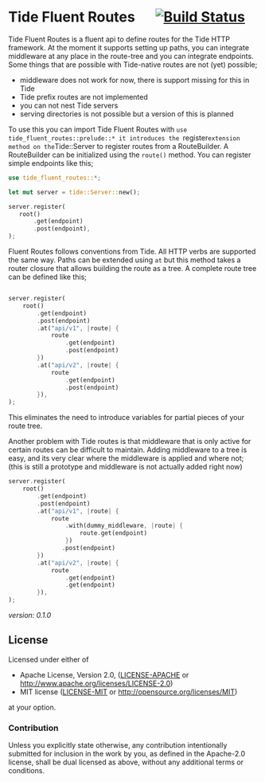 # Tide Fluent Routes &emsp; [![Build Status](https://github.com/mendelt/tide-fluent-routes/workflows/Build/badge.svg)](https://github.com/mendelt/tide-fluent-routes/actions?query=workflow%3ABuild+event%3Apush+branch%3Amaster)

Tide Fluent Routes is a fluent api to define routes for the Tide HTTP framework.
At the moment it supports setting up paths, you can integrate middleware at any place in the
route-tree and you can integrate endpoints.
Some things that are possible with Tide-native routes are not (yet) possible;
- middleware does not work for now, there is support missing for this in Tide
- Tide prefix routes are not implemented
- you can not nest Tide servers
- serving directories is not possible but a version of this is planned

To use this you can import Tide Fluent Routes with `use tide_fluent_routes::prelude::* it
introduces the `register` extension method on the `Tide::Server to register routes from a
RouteBuilder.
A RouteBuilder can be initialized using the `route()` method.
You can register simple endpoints like this;
```rust
use tide_fluent_routes::*;

let mut server = tide::Server::new();

server.register(
   root()
       .get(endpoint)
       .post(endpoint),
);
```
Fluent Routes follows conventions from Tide. All HTTP verbs are supported the same way. Paths
can be extended using `at` but this method takes a router closure that allows building the route
as a tree.
A complete route tree can be defined like this;
```rust

server.register(
    root()
        .get(endpoint)
        .post(endpoint)
        .at("api/v1", |route| {
            route
                .get(endpoint)
                .post(endpoint)
        })
        .at("api/v2", |route| {
            route
                .get(endpoint)
                .post(endpoint)
        }),
);
```
This eliminates the need to introduce variables for partial pieces of your route tree.

Another problem with Tide routes is that middleware that is only active for certain routes can
be difficult to maintain. Adding middleware to a tree is easy, and its very clear where the
middleware is applied and where not; (this is still a prototype and middleware is not actually
added right now)
```rust
server.register(
    root()
        .get(endpoint)
        .post(endpoint)
        .at("api/v1", |route| {
            route
                .with(dummy_middleware, |route| {
                    route.get(endpoint)
                })
               .post(endpoint)
        })
        .at("api/v2", |route| {
            route
                .get(endpoint)
                .get(endpoint)
        }),
);
```

*version: 0.1.0*
## License

Licensed under either of

 * Apache License, Version 2.0, ([LICENSE-APACHE](LICENSE-APACHE) or http://www.apache.org/licenses/LICENSE-2.0)
 * MIT license ([LICENSE-MIT](LICENSE-MIT) or http://opensource.org/licenses/MIT)

at your option.

### Contribution

Unless you explicitly state otherwise, any contribution intentionally submitted
for inclusion in the work by you, as defined in the Apache-2.0 license, shall be dual licensed as above, without any
additional terms or conditions.
